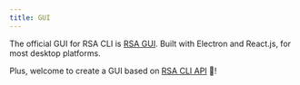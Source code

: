 ```yaml
---
title: GUI
---
```


The official GUI for RSA CLI is [RSA GUI](https://github.com/MrWillCom/rsa-gui). Built with Electron and React.js, for most desktop platforms.

Plus, welcome to create a GUI based on [RSA CLI API](/docs/api/) 👋!
